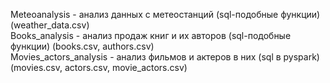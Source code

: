 Meteoanalysis - анализ данных с метеостанций (sql-подобные функции) (weather_data.csv)<br>
Books_analysis - анализ продаж книг и их авторов (sql-подобные функции) (books.csv, authors.csv)<br>
Movies_actors_analysis - анализ фильмов и актеров в них (sql в pyspark) (movies.csv, actors.csv, movie_actors.csv)<br>
